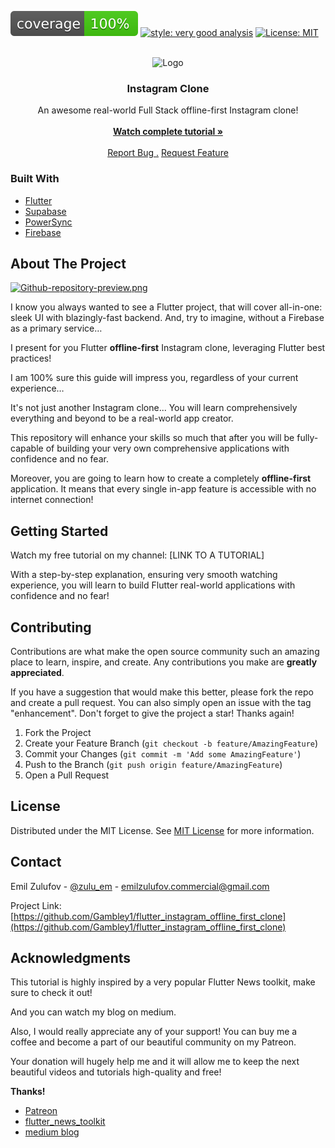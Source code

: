 ![coverage][coverage_badge]
[![style: very good analysis][very_good_analysis_badge]][very_good_analysis_link]
[![License: MIT][license_badge]][license_link]
 
<br/>
<div align="center">
<img src="https://images.unsplash.com/photo-1611162616305-c69b3fa7fbe0?q=80&w=2874&auto=format&fit=crop&ixlib=rb-4.0.3&ixid=M3wxMjA3fDB8MHxwaG90by1wYWdlfHx8fGVufDB8fHx8fA%3D%3D" alt="Logo" width="80" height="80">
</a>
<h3 align="center">Instagram Clone</h3>
<p align="center">
An awesome real-world Full Stack offline-first Instagram clone!
<br/>
<br/>
<a href="[LINK TO TUTORIAL HERE]"><strong>Watch complete tutorial »</strong></a>
<br/>
<br/>  
<a href="https://github.com/Gambley1/flutter_instagram_offline_first_clone/issues/new?assignees=&labels=bug&projects=&template=bug_report.md&title=fix%3A+">Report Bug .</a>
<a href="https://github.com/Gambley1/flutter_instagram_offline_first_clone/issues/new?assignees=&labels=enhancement%2C+feature&projects=&template=feature_request.md&title=feat%3A+">Request Feature</a>
</p>
</div>

 ### Built With

- [Flutter](https://flutter.dev/)
- [Supabase](https://supabase.com/)
- [PowerSync](https://www.powersync.com/)
- [Firebase](https://firebase.google.com/)
 ## About The Project

[![Github-repository-preview.png](https://i.postimg.cc/52v6WG4V/Github-repository-preview.png)](https://postimg.cc/FYr9jTkW)

I know you always wanted to see a Flutter project, that will cover all-in-one: sleek UI with blazingly-fast backend. And, try to imagine, without a Firebase as a primary service…

I present for you Flutter **offline-first** Instagram clone, leveraging Flutter best practices!

I am 100% sure this guide will impress you, regardless of your current experience…

It's not just another Instagram clone... You will learn comprehensively everything and beyond to be a real-world app creator.

This repository will enhance your skills so much that after you will be fully-capable of building your very own comprehensive applications with confidence and no fear.

Moreover, you are going to learn how to create a completely **offline-first** application. It means that every single in-app feature is accessible with no internet connection!
 ## Getting Started

Watch my free tutorial on my channel: [LINK TO A TUTORIAL]

With a step-by-step explanation, ensuring very smooth watching experience, you will learn to build Flutter real-world applications with confidence and no fear!
 ## Contributing

Contributions are what make the open source community such an amazing place to learn, inspire, and create. Any contributions you make are **greatly appreciated**.

If you have a suggestion that would make this better, please fork the repo and create a pull request. You can also simply open an issue with the tag "enhancement".
Don't forget to give the project a star! Thanks again!

1. Fork the Project
2. Create your Feature Branch (`git checkout -b feature/AmazingFeature`)
3. Commit your Changes (`git commit -m 'Add some AmazingFeature'`)
4. Push to the Branch (`git push origin feature/AmazingFeature`)
5. Open a Pull Request
 ## License

Distributed under the MIT License. See [MIT License](https://opensource.org/licenses/MIT) for more information.
 ## Contact

Emil Zulufov - [@zulu_em](https://twitter.com/zulu_em) - emilzulufov.commercial@gmail.com

Project Link: [https://github.com/Gambley1/flutter_instagram_offline_first_clone](https://github.com/Gambley1/flutter_instagram_offline_first_clone)
 ## Acknowledgments

This tutorial is highly inspired by a very popular Flutter News toolkit, make sure to check it out!

And you can watch my blog on medium.

Also, I would really appreciate any of your support! You can buy me a coffee and become a part of our beautiful community on my Patreon.

Your donation will hugely help me and it will allow me to keep the next beautiful videos and tutorials high-quality and free!

**Thanks!**


- [Patreon](http://patreon.com/EmilZulufov)
- [flutter_news_toolkit](https://flutter.dev/news)
- [medium blog](https://github.com/othneildrew/Best-README-Template)


[coverage_badge]: coverage_badge.svg
[flutter_localizations_link]: https://api.flutter.dev/flutter/flutter_localizations/flutter_localizations-library.html
[internationalization_link]: https://flutter.dev/docs/development/accessibility-and-localization/internationalization
[license_badge]: https://img.shields.io/badge/license-MIT-blue.svg
[license_link]: https://opensource.org/licenses/MIT
[very_good_analysis_badge]: https://img.shields.io/badge/style-very_good_analysis-B22C89.svg
[very_good_analysis_link]: https://pub.dev/packages/very_good_analysis
[very_good_cli_link]: https://github.com/VeryGoodOpenSource/very_good_cli
